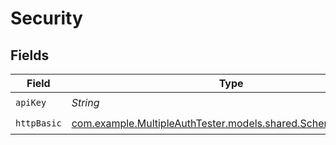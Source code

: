 # Security


## Fields

| Field                                                                                                  | Type                                                                                                   | Required                                                                                               | Description                                                                                            |
| ------------------------------------------------------------------------------------------------------ | ------------------------------------------------------------------------------------------------------ | ------------------------------------------------------------------------------------------------------ | ------------------------------------------------------------------------------------------------------ |
| `apiKey`                                                                                               | *String*                                                                                               | :heavy_check_mark:                                                                                     | N/A                                                                                                    |
| `httpBasic`                                                                                            | [com.example.MultipleAuthTester.models.shared.SchemeHTTPBasic](../../models/shared/SchemeHTTPBasic.md) | :heavy_check_mark:                                                                                     | N/A                                                                                                    |